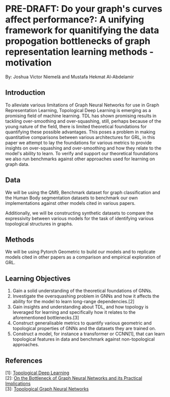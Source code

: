 # PRE-DRAFT: Do your graph's curves affect performance?: A unifying framework for quanitifying the data propogation bottlenecks of graph representation learning methods - motivation
By: Joshua Victor Niemelä and Mustafa Hekmat Al-Abdelamir
## Introduction
To alleviate various limitations of Graph Neural Networks for use in Graph Representation Learning, Topological Deep Learning is emerging as a promising field of machine learning. 
TDL has shown promising results in tackling over-smoothing and over-squashing, still, perhaps because of the young nature of the field, there is limited theoretical foundations for quantifying these possible advantages.
This poses a problem in making quantitative comparisons between various architectures for GRL, in this paper we attempt to lay the foundations for various metrics to provide insights on over-squashing and over-smoothing and how they relate to the model's ability to learn.
To verify and support our theoretical foundations we also run benchmarks against other approaches used for learning on graph data.

<!--
SIDENOTE 1: GNNs not based on message passing might not have the same problems of oversquashing oversmoothing
-->



## Data
We will be using the QM9, Benchmark dataset for graph classification and the Human Body segmentation datasets to benchmark our own implementations against other models cited in various papers.

Additionally, we will be constructing synthetic datasets to compare the expressivity between various models for the task of identifying various topological structures in graphs.

## Methods
We will be using Pytorch Geometric to build our models and to replicate models cited in other papers as a comparison and empirical exploration of GRL.

## Learning Objectives
1. Gain a solid understanding of the theoretical foundations of GNNs.
2. Investigate the oversquashing problem in GNNs and how it affects the ability for the model to learn long-range dependencies.[2]
3. Gain insights and understanding about TDL, and how topology is leveraged for learning and specifically how it relates to the aforementioned bottlenecks.[3]
4. Construct generalisable metrics to quantify various geometric and topological properties of GNNs and the datasets they are trained on.
5. Construct a model, for instance a transformer or CCNN[1], that can learn topological features in data and benchmark against non-topological approaches.



## References
[1]: [Topological Deep Learning](https://tdlbook.org/introduction)  
[2]: [On the Bottleneck of Graph Neural Networks and its Practical Implications](https://arxiv.org/abs/2006.05205)  
[3]: [Topological Graph Neural Networks](https://arxiv.org/abs/2102.07835)
